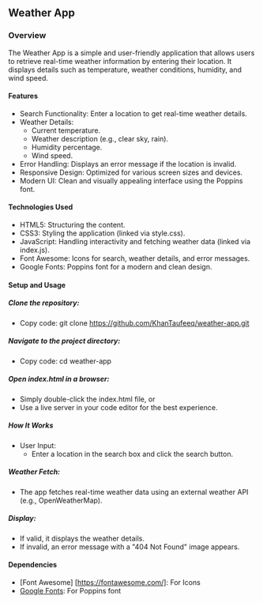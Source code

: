 ## Weather App
### Overview
The Weather App is a simple and user-friendly application that allows users to retrieve real-time weather information by entering their location. It displays details such as temperature, weather conditions, humidity, and wind speed.

#### Features
- Search Functionality: Enter a location to get real-time weather details.
- Weather Details:
  - Current temperature.
  - Weather description (e.g., clear sky, rain).
  - Humidity percentage.
  - Wind speed.
- Error Handling: Displays an error message if the location is invalid.
- Responsive Design: Optimized for various screen sizes and devices.
- Modern UI: Clean and visually appealing interface using the Poppins font.
#### Technologies Used
- HTML5: Structuring the content.
- CSS3: Styling the application (linked via style.css).
- JavaScript: Handling interactivity and fetching weather data (linked via index.js).
- Font Awesome: Icons for search, weather details, and error messages.
- Google Fonts: Poppins font for a modern and clean design.
#### Setup and Usage
##### Clone the repository:
  - Copy code: git clone https://github.com/KhanTaufeeq/weather-app.git 
##### Navigate to the project directory:
  - Copy code: cd weather-app
##### Open index.html in a browser:
  - Simply double-click the index.html file, or
  - Use a live server in your code editor for the best experience.
##### How It Works
- User Input:
  - Enter a location in the search box and click the search button.
##### Weather Fetch:
- The app fetches real-time weather data using an external weather API (e.g., OpenWeatherMap).
##### Display:
- If valid, it displays the weather details.
- If invalid, an error message with a "404 Not Found" image appears.
#### Dependencies
- [Font Awesome] [https://fontawesome.com/]: For Icons
- [Google Fonts](https://fonts.google.com/specimen/Poppins): For Poppins font
